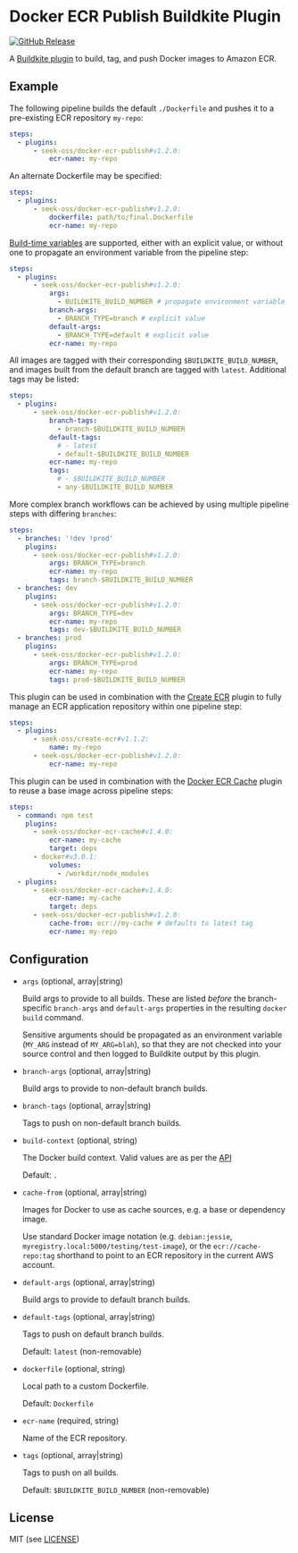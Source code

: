 # Docker ECR Publish Buildkite Plugin

[![GitHub Release](https://img.shields.io/github/release/seek-oss/docker-ecr-publish-buildkite-plugin.svg)](https://github.com/seek-oss/docker-ecr-publish-buildkite-plugin/releases)

A [Buildkite plugin](https://buildkite.com/docs/agent/v3/plugins) to build, tag,
and push Docker images to Amazon ECR.

## Example

The following pipeline builds the default `./Dockerfile` and pushes it to a
pre-existing ECR repository `my-repo`:

```yaml
steps:
  - plugins:
      - seek-oss/docker-ecr-publish#v1.2.0:
          ecr-name: my-repo
```

An alternate Dockerfile may be specified:

```yaml
steps:
  - plugins:
      - seek-oss/docker-ecr-publish#v1.2.0:
          dockerfile: path/to/final.Dockerfile
          ecr-name: my-repo
```

[Build-time
variables](https://docs.docker.com/engine/reference/commandline/build/#set-build-time-variables---build-arg)
are supported, either with an explicit value, or without one to propagate an
environment variable from the pipeline step:

```yaml
steps:
  - plugins:
      - seek-oss/docker-ecr-publish#v1.2.0:
          args:
            - BUILDKITE_BUILD_NUMBER # propagate environment variable
          branch-args:
            - BRANCH_TYPE=branch # explicit value
          default-args:
            - BRANCH_TYPE=default # explicit value
          ecr-name: my-repo
```

All images are tagged with their corresponding `$BUILDKITE_BUILD_NUMBER`, and
images built from the default branch are tagged with `latest`. Additional tags
may be listed:

```yaml
steps:
  - plugins:
      - seek-oss/docker-ecr-publish#v1.2.0:
          branch-tags:
            - branch-$BUILDKITE_BUILD_NUMBER
          default-tags:
            # - latest
            - default-$BUILDKITE_BUILD_NUMBER
          ecr-name: my-repo
          tags:
            # - $BUILDKITE_BUILD_NUMBER
            - any-$BUILDKITE_BUILD_NUMBER
```

More complex branch workflows can be achieved by using multiple pipeline steps
with differing `branches`:

```yaml
steps:
  - branches: '!dev !prod'
    plugins:
      - seek-oss/docker-ecr-publish#v1.2.0:
          args: BRANCH_TYPE=branch
          ecr-name: my-repo
          tags: branch-$BUILDKITE_BUILD_NUMBER
  - branches: dev
    plugins:
      - seek-oss/docker-ecr-publish#v1.2.0:
          args: BRANCH_TYPE=dev
          ecr-name: my-repo
          tags: dev-$BUILDKITE_BUILD_NUMBER
  - branches: prod
    plugins:
      - seek-oss/docker-ecr-publish#v1.2.0:
          args: BRANCH_TYPE=prod
          ecr-name: my-repo
          tags: prod-$BUILDKITE_BUILD_NUMBER
```

This plugin can be used in combination with the [Create
ECR](https://github.com/seek-oss/create-ecr-buildkite-plugin) plugin to fully
manage an ECR application repository within one pipeline step:

```yaml
steps:
  - plugins:
      - seek-oss/create-ecr#v1.1.2:
          name: my-repo
      - seek-oss/docker-ecr-publish#v1.2.0:
          ecr-name: my-repo
```

This plugin can be used in combination with the [Docker ECR
Cache](https://github.com/seek-oss/docker-ecr-cache-buildkite-plugin) plugin to
reuse a base image across pipeline steps:

```yaml
steps:
  - command: npm test
    plugins:
      - seek-oss/docker-ecr-cache#v1.4.0:
          ecr-name: my-cache
          target: deps
      - docker#v3.0.1:
          volumes:
            - /workdir/node_modules
  - plugins:
      - seek-oss/docker-ecr-cache#v1.4.0:
          ecr-name: my-cache
          target: deps
      - seek-oss/docker-ecr-publish#v1.2.0:
          cache-from: ecr://my-cache # defaults to latest tag
          ecr-name: my-repo
```

## Configuration

- `args` (optional, array|string)

  Build args to provide to all builds. These are listed _before_ the
  branch-specific `branch-args` and `default-args` properties in the resulting
  `docker build` command.

  Sensitive arguments should be propagated as an environment variable (`MY_ARG`
  instead of `MY_ARG=blah`), so that they are not checked into your source
  control and then logged to Buildkite output by this plugin.

- `branch-args` (optional, array|string)

  Build args to provide to non-default branch builds.

- `branch-tags` (optional, array|string)

  Tags to push on non-default branch builds.

- `build-context` (optional, string)

  The Docker build context. Valid values are as per the [API](https://docs.docker.com/engine/reference/commandline/build/#extended-description)

  Default: `.`

- `cache-from` (optional, array|string)

  Images for Docker to use as cache sources, e.g. a base or dependency image.

  Use standard Docker image notation (e.g. `debian:jessie`,
  `myregistry.local:5000/testing/test-image`), or the `ecr://cache-repo:tag` shorthand
  to point to an ECR repository in the current AWS account.

- `default-args` (optional, array|string)

  Build args to provide to default branch builds.

- `default-tags` (optional, array|string)

  Tags to push on default branch builds.

  Default: `latest` (non-removable)

- `dockerfile` (optional, string)

  Local path to a custom Dockerfile.

  Default: `Dockerfile`

- `ecr-name` (required, string)

  Name of the ECR repository.

- `tags` (optional, array|string)

  Tags to push on all builds.

  Default: `$BUILDKITE_BUILD_NUMBER` (non-removable)

## License

MIT (see [LICENSE](LICENSE))
